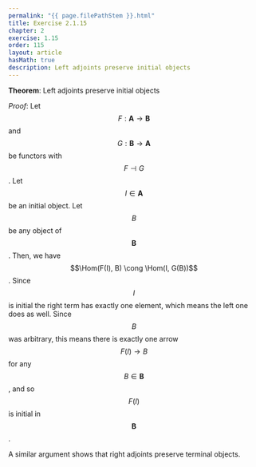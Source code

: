 ```yaml
---
permalink: "{{ page.filePathStem }}.html"
title: Exercise 2.1.15
chapter: 2
exercise: 1.15
order: 115
layout: article
hasMath: true
description: Left adjoints preserve initial objects
---
```


**Theorem**:
Left adjoints preserve initial objects


*Proof*:
Let $$F : \mathbf{A} \rightarrow \mathbf{B}$$ and $$G: \mathbf{B} \rightarrow \mathbf{A}$$ be functors with $$F \dashv G$$.
Let $$I \in \mathbf{A}$$ be an initial object.
Let $$B$$ be any object of $$\mathbf{B}$$.
Then, we have $$\Hom(F(I), B) \cong \Hom(I, G(B))$$.
Since $$I$$ is initial the right term has exactly one element, which means the left one does as well.
Since $$B$$ was arbitrary, this means there is exactly one arrow $$F(I) \rightarrow B$$ for any $$B \in \mathbf{B}$$, and so $$F(I)$$ is initial in $$\mathbf{B}$$.

A similar argument shows that right adjoints preserve terminal objects.
